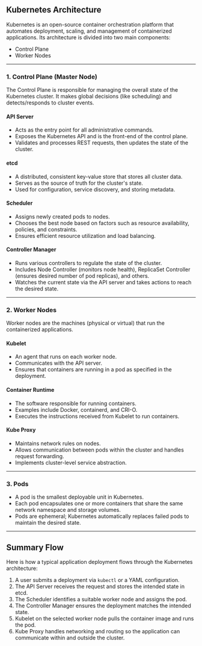 ## Kubernetes Architecture

Kubernetes is an open-source container orchestration platform that automates deployment, scaling, and management of containerized applications. Its architecture is divided into two main components:

* Control Plane
* Worker Nodes

---

### 1. Control Plane (Master Node)

The Control Plane is responsible for managing the overall state of the Kubernetes cluster. It makes global decisions (like scheduling) and detects/responds to cluster events.

#### API Server

* Acts as the entry point for all administrative commands.
* Exposes the Kubernetes API and is the front-end of the control plane.
* Validates and processes REST requests, then updates the state of the cluster.

#### etcd

* A distributed, consistent key-value store that stores all cluster data.
* Serves as the source of truth for the cluster's state.
* Used for configuration, service discovery, and storing metadata.

#### Scheduler

* Assigns newly created pods to nodes.
* Chooses the best node based on factors such as resource availability, policies, and constraints.
* Ensures efficient resource utilization and load balancing.

#### Controller Manager

* Runs various controllers to regulate the state of the cluster.
* Includes Node Controller (monitors node health), ReplicaSet Controller (ensures desired number of pod replicas), and others.
* Watches the current state via the API server and takes actions to reach the desired state.

---

### 2. Worker Nodes

Worker nodes are the machines (physical or virtual) that run the containerized applications.

#### Kubelet

* An agent that runs on each worker node.
* Communicates with the API server.
* Ensures that containers are running in a pod as specified in the deployment.

#### Container Runtime

* The software responsible for running containers.
* Examples include Docker, containerd, and CRI-O.
* Executes the instructions received from Kubelet to run containers.

#### Kube Proxy

* Maintains network rules on nodes.
* Allows communication between pods within the cluster and handles request forwarding.
* Implements cluster-level service abstraction.

---

### 3. Pods

* A pod is the smallest deployable unit in Kubernetes.
* Each pod encapsulates one or more containers that share the same network namespace and storage volumes.
* Pods are ephemeral; Kubernetes automatically replaces failed pods to maintain the desired state.

---

## Summary Flow

Here is how a typical application deployment flows through the Kubernetes architecture:

1. A user submits a deployment via `kubectl` or a YAML configuration.
2. The API Server receives the request and stores the intended state in etcd.
3. The Scheduler identifies a suitable worker node and assigns the pod.
4. The Controller Manager ensures the deployment matches the intended state.
5. Kubelet on the selected worker node pulls the container image and runs the pod.
6. Kube Proxy handles networking and routing so the application can communicate within and outside the cluster.
